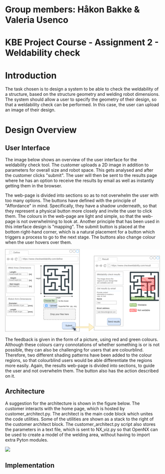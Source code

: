 # Group members: Håkon Bakke & Valeria Usenco
# KBE Project Course - Assignment 2 - Weldability check
# Introduction
The task chosen is to design a system to be able to check the weldability of a structure, based on the structure geometry and welding robot dimensions. The system should allow a user to specify the geometry of their design, so that a weldability check can be performed. In this case, the user can upload an image of their design.

# Design Overview
## User Interface
The image below shows an overview of the user interface for the weldability check tool. The customer uploads a 2D image in addition to parameters for overall size and robot space. This gets analysed and after the customer clicks "submit". The user will then be sent to the results page where he has an option to receive the results by email as well as instantly getting them in the browser.

The web-page is divided into sections so as to not overwhelm the user with too many options. The buttons have defined with the principle of "Affordance" in mind. Specifically, they have a shadow underneath, so that they represent a physical button more closely and invite the user to click them. The colours in the web-page are light and simple, so that the web-page is not overwhelming to look at. Another principle that has been used in this interface design is "mapping". The submit button is placed at the bottom right-hand corner, which is a natural placement for a button which triggers a process to go to the next stage. The buttons also change colour when the user hovers over them.

![](Figures/User_interface_assignment_2.png)

The feedback is given in the form of a picture, using red and green colours. Although these colours carry connotations of whether something is or is not possible, they can also be challenging for users that are colourblind. Therefore, two different shading patterns have been added to the colour regions, so that colourblind users would be able differentiate the regions more easily. Again, the results web-page is divided into sections, to guide the user and not overwhelm them. The button also has the action described on it. 

## Architecture
A suggestion for the architecture is shown in the figure below. The customer interacts with the home page, which is hosted by customer_architect.py. The architect is the main code block which unites the code utilities. Some of the utilities are shown as a stack to the right of the customer architect block. The customer_architect.py script also stores the parameters in a text file,  which is sent to NX_viz.py so that OpenNX can be used to create a model of the welding area, without having to import extra Pyton modules.

![](Figures/A2/Architecture.png)

## Implementation





